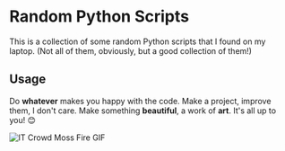 # Random Python Scripts

This is a collection of some random Python scripts that I found on my laptop. (Not all of them, obviously, but a good collection of them!)

## Usage

Do **whatever** makes you happy with the code. Make a project, improve them, I don't care. Make something __**beautiful**__, a work of **art**. It's all up to you! 😊

![IT Crowd Moss Fire GIF](https://media4.giphy.com/media/13HgwGsXF0aiGY/giphy.gif)
